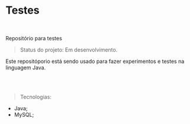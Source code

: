 <h1> Testes </h1>
<br>

Repositório para testes<br>

>Status do projeto: Em desenvolvimento.

<p>Este repositóporio está sendo usado para fazer experimentos e testes na linguagem Java.</p>

<br><br>

>Tecnologias:<br>
* Java;<br>
* MySQL;<br>